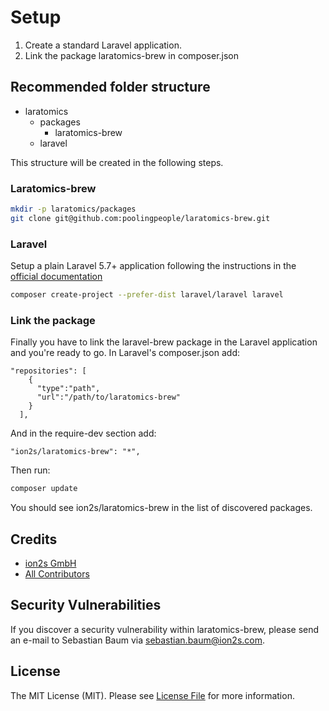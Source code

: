 # Setup

1. Create a standard Laravel application.
2. Link the package laratomics-brew in composer.json

## Recommended folder structure
* laratomics
    * packages
        * laratomics-brew
    * laravel

This structure will be created in the following steps.

### Laratomics-brew
```bash
mkdir -p laratomics/packages
git clone git@github.com:poolingpeople/laratomics-brew.git
```

### Laravel
Setup a plain Laravel 5.7+ application following the instructions in the [official documentation](https://laravel.com/docs/5.7/installation#installing-laravel)
```bash
composer create-project --prefer-dist laravel/laravel laravel
```

### Link the package
Finally you have to link the laravel-brew package in the Laravel application and you're ready to go.
In Laravel's composer.json add:
```
"repositories": [
    {
      "type":"path",
      "url":"/path/to/laratomics-brew"
    }
  ],
```
And in the require-dev section add:
```
"ion2s/laratomics-brew": "*",
```

Then run:
```bash
composer update
```
You should see ion2s/laratomics-brew in the list of discovered packages.

## Credits
* [ion2s GmbH](https://github.com/poolingpeople)
* [All Contributors](https://github.com/poolingpeople/laratomics-brew/graphs/contributors)

## Security Vulnerabilities
If you discover a security vulnerability within laratomics-brew, please send an e-mail to Sebastian Baum via [sebastian.baum@ion2s.com](mailto:sebastian.baum@ion2s.com).

## License
The MIT License (MIT). Please see [License File](LICENSE.md) for more information.